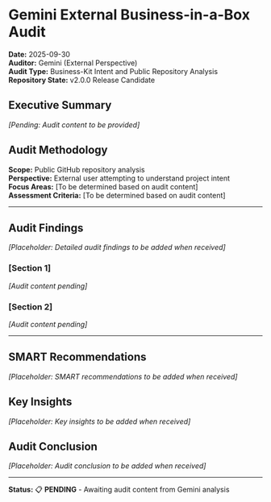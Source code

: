 # Gemini External Business-in-a-Box Audit

**Date:** 2025-09-30  
**Auditor:** Gemini (External Perspective)  
**Audit Type:** Business-Kit Intent and Public Repository Analysis  
**Repository State:** v2.0.0 Release Candidate  

## Executive Summary

*[Pending: Audit content to be provided]*

## Audit Methodology

**Scope:** Public GitHub repository analysis  
**Perspective:** External user attempting to understand project intent  
**Focus Areas:** [To be determined based on audit content]  
**Assessment Criteria:** [To be determined based on audit content]  

---

## Audit Findings

*[Placeholder: Detailed audit findings to be added when received]*

### [Section 1]
*[Audit content pending]*

### [Section 2] 
*[Audit content pending]*

---

## SMART Recommendations

*[Placeholder: SMART recommendations to be added when received]*

## Key Insights

*[Placeholder: Key insights to be added when received]*

## Audit Conclusion

*[Placeholder: Audit conclusion to be added when received]*

---

**Status:** 📋 **PENDING** - Awaiting audit content from Gemini analysis
